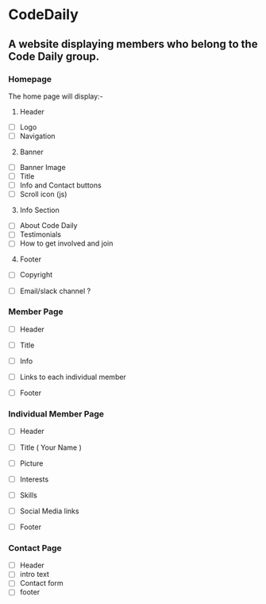 # CodeDaily

## A website displaying members who belong to the Code Daily group.
### Homepage
The home page will display:-

1. Header
  * [ ] Logo
  * [ ] Navigation

2. Banner
  * [ ] Banner Image
  * [ ] Title
  * [ ] Info and Contact buttons
  * [ ] Scroll icon (js)

3. Info Section
  * [ ] About Code Daily
  * [ ] Testimonials
  * [ ] How to get involved and join

4. Footer
  * [ ] Copyright
  * [ ] Email/slack channel ?


### Member Page
 * [ ] Header
 * [ ] Title
 * [ ] Info
 * [ ] Links to each individual member
 * [ ] Footer


### Individual Member Page 
 * [ ] Header
 * [ ] Title ( Your Name )
 * [ ] Picture
 * [ ] Interests
 * [ ] Skills
 * [ ] Social Media links
 * [ ] Footer

 
### Contact Page
 * [ ] Header
 * [ ] intro text
 * [ ] Contact form
 * [ ] footer
